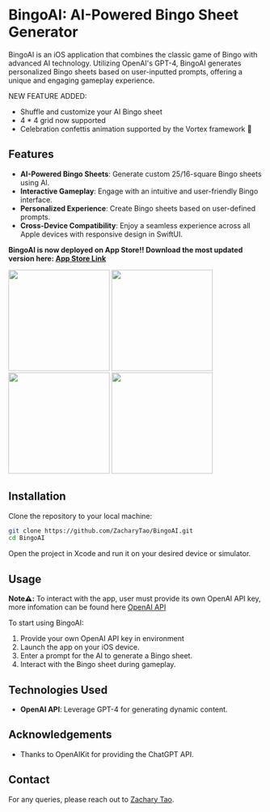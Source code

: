 # BingoAI: AI-Powered Bingo Sheet Generator

BingoAI is an iOS application that combines the classic game of Bingo with advanced AI technology. Utilizing OpenAI's GPT-4, BingoAI generates personalized Bingo sheets based on user-inputted prompts, offering a unique and engaging gameplay experience.

NEW FEATURE ADDED:
- Shuffle and customize your AI Bingo sheet
- 4 * 4 grid now supported
- Celebration confettis animation supported by the Vortex framework 🎉

## Features

- **AI-Powered Bingo Sheets**: Generate custom 25/16-square Bingo sheets using AI.
- **Interactive Gameplay**: Engage with an intuitive and user-friendly Bingo interface.
- **Personalized Experience**: Create Bingo sheets based on user-defined prompts.
- **Cross-Device Compatibility**: Enjoy a seamless experience across all Apple devices with responsive design in SwiftUI.

**BingoAI is now deployed on App Store!! Download the most updated version here: [App Store Link](https://apps.apple.com/us/app/bingoai/id6475277285)**

<img src="https://github.com/ZacharyTao/BingoAI/assets/111452513/b1e18e9e-013d-4138-bf33-238bede4512d" width="200"/> <img src="https://github.com/ZacharyTao/BingoAI/assets/111452513/72e364df-8ace-4d5f-80e5-2c2ede241782" width="200"/> <img src="https://github.com/ZacharyTao/BingoAI/assets/111452513/9ff5e675-0688-4e27-bc7d-f77fad845a8e" width="200"/> <img src="https://github.com/ZacharyTao/BingoAI/assets/111452513/5925cc45-2208-4b59-9193-e6df57077d69" width="200"/>

## Installation

Clone the repository to your local machine:

```bash
git clone https://github.com/ZacharyTao/BingoAI.git
cd BingoAI
```

Open the project in Xcode and run it on your desired device or simulator.

## Usage

**Note⚠️:** To interact with the app, user must provide its own OpenAI API key, more infomation can be found here [OpenAI API](https://help.openai.com/en/articles/4936850-where-do-i-find-my-api-key)

To start using BingoAI:

1. Provide your own OpenAI API key in environment
2. Launch the app on your iOS device.
3. Enter a prompt for the AI to generate a Bingo sheet.
4. Interact with the Bingo sheet during gameplay.

## Technologies Used

- **OpenAI API**: Leverage GPT-4 for generating dynamic content.

## Acknowledgements

- Thanks to OpenAIKit for providing the ChatGPT API.

## Contact

For any queries, please reach out to [Zachary Tao](mailto:zacharywtao@gmail.com).
